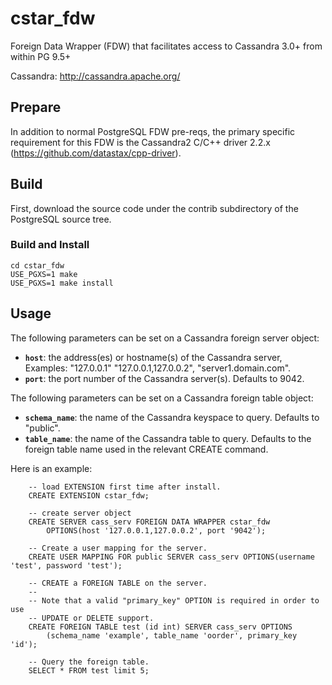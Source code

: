 cstar_fdw
=============

Foreign Data Wrapper (FDW) that facilitates access to Cassandra 3.0+
from within PG 9.5+

Cassandra: http://cassandra.apache.org/

## Prepare

In addition to normal PostgreSQL FDW pre-reqs, the primary specific
requirement for this FDW is the Cassandra2 C/C++ driver 2.2.x
(https://github.com/datastax/cpp-driver).

## Build

First, download the source code under the contrib subdirectory of the
PostgreSQL source tree.

### Build and Install

```
cd cstar_fdw
USE_PGXS=1 make
USE_PGXS=1 make install 
```

## Usage

The following parameters can be set on a Cassandra foreign server
object:

  * **`host`**: the address(es) or hostname(s) of the Cassandra server, Examples: "127.0.0.1" "127.0.0.1,127.0.0.2", "server1.domain.com".
  * **`port`**: the port number of the Cassandra server(s). Defaults to 9042.

The following parameters can be set on a Cassandra foreign table object:

  * **`schema_name`**: the name of the Cassandra keyspace to query.  Defaults to "public".
  * **`table_name`**: the name of the Cassandra table to query.  Defaults to the foreign table name used in the relevant CREATE command.

Here is an example:

```
	-- load EXTENSION first time after install.
	CREATE EXTENSION cstar_fdw;

	-- create server object
	CREATE SERVER cass_serv FOREIGN DATA WRAPPER cstar_fdw
		OPTIONS(host '127.0.0.1,127.0.0.2', port '9042');

	-- Create a user mapping for the server.
	CREATE USER MAPPING FOR public SERVER cass_serv OPTIONS(username 'test', password 'test');

	-- CREATE a FOREIGN TABLE on the server.
	--
	-- Note that a valid "primary_key" OPTION is required in order to use
	-- UPDATE or DELETE support.
	CREATE FOREIGN TABLE test (id int) SERVER cass_serv OPTIONS
        (schema_name 'example', table_name 'oorder', primary_key 'id');

	-- Query the foreign table.
	SELECT * FROM test limit 5;
```

